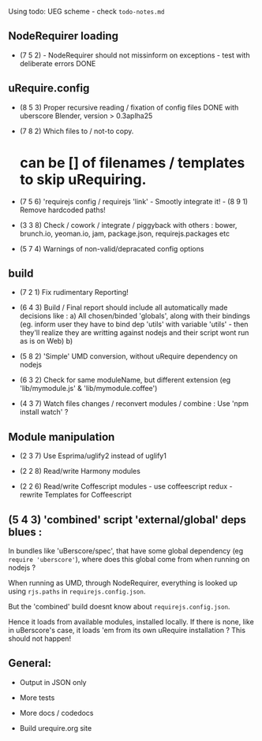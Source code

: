 Using todo: UEG scheme - check `todo-notes.md`

## NodeRequirer loading
- (7 5 2) - NodeRequirer should not missinform on exceptions - test with deliberate errors
  DONE

## uRequire.config

- (8 5 3) Proper recursive reading / fixation of config files
  DONE with uberscore Blender, version > 0.3aplha25

- (7 8 2)
   Which files to / not-to copy.
   # can be []<String> of filenames / templates to skip uRequiring.

- (7 5 6) 'requirejs config / requirejs 'link'
        - Smootly integrate it!
        - (8 9 1) Remove hardcoded paths!

- (3 3 8) Check / cowork / integrate / piggyback with others :
          bower, brunch.io, yeoman.io, jam, package.json, requirejs.packages etc

- (5 7 4) Warnings of non-valid/depracated config options

## build
- (7 2 1) Fix rudimentary Reporting!

- (6 4 3) Build / Final report should include all automatically made decisions like :
          a) All chosen/binded 'globals', along with their bindings
             (eg. inform user they have to bind dep 'utils' with variable 'utils' -
              then they'll realize they are writting against nodejs and their script wont run as is on Web)
          b)

- (5 8 2) 'Simple' UMD conversion, without uRequire dependency on nodejs


- (6 3 2) Check for same moduleName, but different extension (eg 'lib/mymodule.js' & 'lib/mymodule.coffee')


- (4 3 7) Watch files changes / reconvert modules / combine :
           Use 'npm install watch' ?

## Module manipulation
- (2 3 7) Use Esprima/uglify2 instead of uglify1

- (2 2 8) Read/write Harmony modules

- (2 2 6) Read/write Coffescript modules
          - use coffeescript redux
          - rewrite Templates for Coffeescript

## (5 4 3) 'combined' script 'external/global' deps blues :

In bundles like 'uBerscore/spec', that have some global dependency (eg `require 'uberscore'`), where does this global come from when running on nodejs ?

When running as UMD, through NodeRequirer, everything is looked up using `rjs.paths` in `requirejs.config.json`.

But the 'combined' build doesnt know about `requirejs.config.json`.

Hence it loads from available modules, installed locally.
If there is none, like in uBerscore's case, it loads 'em from its own uRequire installation ? This should not happen!

## General:

- Output in JSON only

- More tests

- More docs / codedocs

- Build urequire.org site


